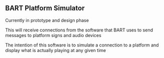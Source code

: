 ## BART Platform Simulator  

Currently in prototype and design phase

This will receive connections from the software that BART uses to send messages to platform signs and audio devices

The intention of this software is to simulate a connection to a platform and display what is actually playing at any given time

